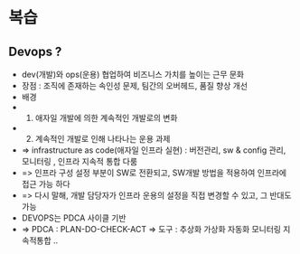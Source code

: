 # 복습

## Devops ?

- dev(개발)와 ops(운용) 협업하여 비즈니스 가치를 높이는 근무 문화
- 장점 : 조직에 존재하는 속인성 문제, 팀간의 오버헤드, 품질 향상 개선
- 배경
- 1. 애자일 개발에 의한 계속적인 개발로의 변화
- 2. 계속적인 개발로 인해 나타나는 운용 과제
- => infrastructure as code(애자일 인프라 실현) : 버전관리, sw & config 관리, 모니터링 , 인프라 지속적 통합 다룸
- => 인프라 구성 설정 부분이 SW로 전환되고, SW개발 방법을 적용하여 인프라에 접근 가능 하다
- => 다시 말해, 개발 담당자가 인프라 운용의 설정을 직접 변경할 수 있고, 그 반대도 가능
- DEVOPS는 PDCA 사이클 기반 
- => PDCA : PLAN-DO-CHECK-ACT 
  => 도구 : 추상화 가상화 자동화 모니터링 지속적통합 ..
